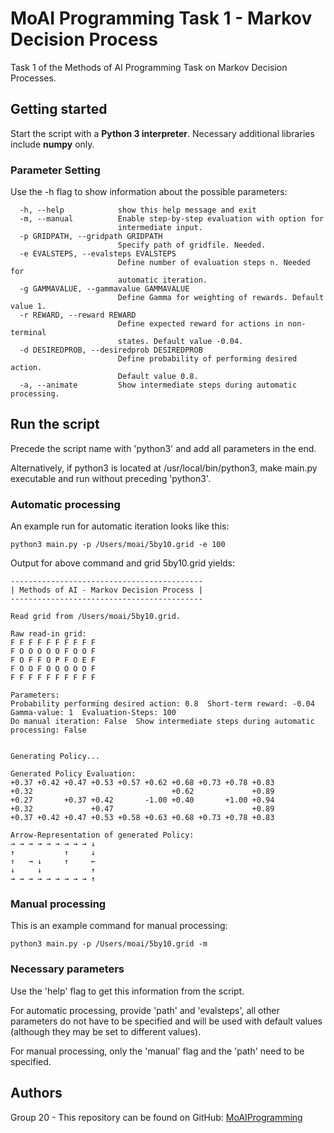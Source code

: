 # MoAI Programming Task 1 - Markov Decision Process

Task 1 of the Methods of AI Programming Task on Markov Decision Processes.


## Getting started

Start the script with a **Python 3 interpreter**.
Necessary additional libraries include **numpy** only.


### Parameter Setting

Use the -h flag to show information about the possible parameters:


```
  -h, --help            show this help message and exit
  -m, --manual          Enable step-by-step evaluation with option for
                        intermediate input.
  -p GRIDPATH, --gridpath GRIDPATH
                        Specify path of gridfile. Needed.
  -e EVALSTEPS, --evalsteps EVALSTEPS
                        Define number of evaluation steps n. Needed for
                        automatic iteration.
  -g GAMMAVALUE, --gammavalue GAMMAVALUE
                        Define Gamma for weighting of rewards. Default value 1.
  -r REWARD, --reward REWARD
                        Define expected reward for actions in non-terminal
                        states. Default value -0.04.
  -d DESIREDPROB, --desiredprob DESIREDPROB
                        Define probability of performing desired action.
                        Default value 0.8.
  -a, --animate         Show intermediate steps during automatic processing.
```


## Run the script

Precede the script name with 'python3' and add all parameters in the end. 

Alternatively, if python3 is located at /usr/local/bin/python3, make main.py executable and run without preceding 'python3'.

### Automatic processing

An example run for automatic iteration looks like this:

```
python3 main.py -p /Users/moai/5by10.grid -e 100
```



Output for above command and grid 5by10.grid yields:

```
-------------------------------------------
| Methods of AI - Markov Decision Process |
-------------------------------------------

Read grid from /Users/moai/5by10.grid.

Raw read-in grid: 
F F F F F F F F F F 
F O O O O O F O O F 
F O F F O P F O E F 
F O O F O O O O O F 
F F F F F F F F F F 

Parameters:
Probability performing desired action: 0.8  Short-term reward: -0.04  Gamma-value: 1  Evaluation-Steps: 100  
Do manual iteration: False  Show intermediate steps during automatic processing: False 


Generating Policy...

Generated Policy Evaluation:
+0.37 +0.42 +0.47 +0.53 +0.57 +0.62 +0.68 +0.73 +0.78 +0.83 
+0.32                               +0.62             +0.89 
+0.27       +0.37 +0.42       -1.00 +0.40       +1.00 +0.94 
+0.32             +0.47                               +0.89 
+0.37 +0.42 +0.47 +0.53 +0.58 +0.63 +0.68 +0.73 +0.78 +0.83 

Arrow-Representation of generated Policy:
→ → → → → → → → → ↓ 
↑           ↑     ↓ 
↑   → ↓     ↑     ← 
↓     ↓           ↑ 
→ → → → → → → → → ↑ 
```


### Manual processing

This is an example command for manual processing: 

```
python3 main.py -p /Users/moai/5by10.grid -m 
``` 

### Necessary parameters

Use the 'help' flag to get this information from the script.

For automatic processing, provide 'path' and 'evalsteps', all other parameters do not have to be specified and will be used with default values (although they may be set to different values).

For manual processing, only the 'manual' flag and the 'path' need to be specified.


## Authors

Group 20 - This repository can be found on GitHub: [MoAIProgramming](https://github.com/SteMaBa/MoAIProgramming) 

